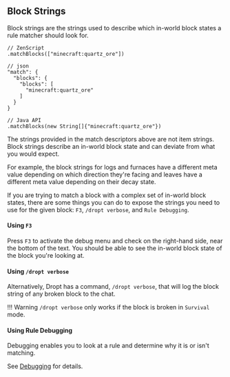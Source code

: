 ## Block Strings

Block strings are the strings used to describe which in-world block states a rule matcher should look for.

```
// ZenScript
.matchBlocks(["minecraft:quartz_ore"])
```

```
// json
"match": {
  "blocks": {
    "blocks": [
      "minecraft:quartz_ore"
    ]
  }
}
```

```
// Java API
.matchBlocks(new String[]{"minecraft:quartz_ore"})
```

The strings provided in the match descriptors above are not item strings. Block strings describe an in-world block state and can deviate from what you would expect.

For example, the block strings for logs and furnaces have a different meta value depending on which direction they're facing and leaves have a different meta value depending on their decay state.

If you are trying to match a block with a complex set of in-world block states, there are some things you can do to expose the strings you need to use for the given block: `F3`, `/dropt verbose`, and `Rule Debugging`.

#### Using `F3`

Press `F3` to activate the debug menu and check on the right-hand side, near the bottom of the text. You should be able to see the in-world block state of the block you're looking at.

#### Using `/dropt verbose`

Alternatively, Dropt has a command, `/dropt verbose`, that will log the block string of any broken block to the chat.

!!! Warning
    `/dropt verbose` only works if the block is broken in `Survival` mode.
    
#### Using Rule Debugging

Debugging enables you to look at a rule and determine why it is or isn't matching.

See [Debugging](debugging.md) for details.
